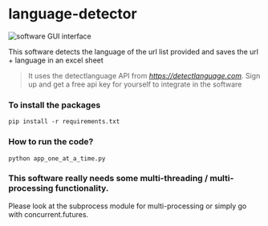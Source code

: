 # language-detector

![software GUI interface](https://github.com/mujeebishaque/language-detector/blob/master/software-look.png)

This software detects the language of the url list provided and saves the url + language in an excel sheet

>It uses the detectlanguage API from *https://detectlanguage.com*. Sign up and get a free api key for yourself to integrate in the software

###  To install the packages
```
pip install -r requirements.txt
```
### How to run the code?

```
python app_one_at_a_time.py
```

### This software really needs some multi-threading / multi-processing functionality. 

Please look at the subprocess module for multi-processing or simply go with concurrent.futures.
